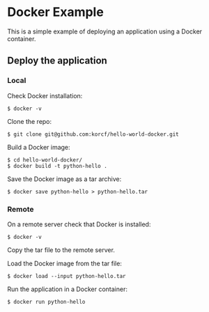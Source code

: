# Docker Example

This is a simple example of deploying an application using a Docker container.

## Deploy the application

### Local

Check Docker installation:
```
$ docker -v
```
Clone the repo:
```
$ git clone git@github.com:korcf/hello-world-docker.git
```
Build a Docker image:
```
$ cd hello-world-docker/
$ docker build -t python-hello .
```
Save the Docker image as a tar archive:
```
$ docker save python-hello > python-hello.tar
```

### Remote

On a remote server check that Docker is installed:
```
$ docker -v
```
Copy the tar file to the remote server.

Load the Docker image from the tar file:
```
$ docker load --input python-hello.tar 
```
Run the application in a Docker container:
```
$ docker run python-hello
```
